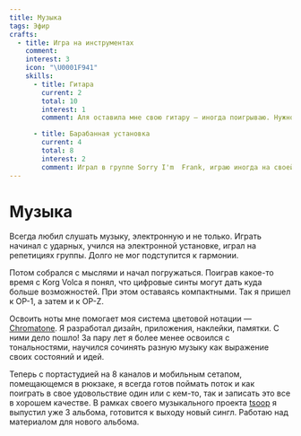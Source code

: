 ```yaml
---
title: Музыка
tags: Эфир
crafts:
  - title: Игра на инструментах
    comment:
    interest: 3
    icon: "\U0001F941"
    skills:
      - title: Гитара
        current: 2
        total: 10
        interest: 1
        comment: Аля оставила мне свою гитару — иногда поигрываю. Нужно купить нейлоновые струны.

      - title: Барабанная установка
        current: 4
        total: 8
        interest: 2
        comment: Играл в группе Sorry I'm  Frank, играю иногда на своей электронной установке.
---
```


# Музыка

Всегда любил слушать музыку, электронную и не только. Играть начинал с ударных, учился на электронной установке, играл на репетициях группы. Долго не мог подступится к гармонии.

Потом собрался с мыслями и начал погружаться. Поиграв какое-то время с Korg Volca я понял, что цифровые синты могут дать куда больше возможностей. При этом оставаясь компактными. Так я пришел к OP-1, а затем и к OP-Z.

Освоить ноты мне помогает моя система цветовой нотации — [Chromatone](https://www.chromatone.center). Я разработал дизайн, приложения, наклейки, памятки. С ними дело пошло! За пару лет я более менее освоился с тональностями, научился сочинять разную музыку как выражение своих состояний и идей. 

Теперь с портастудией на 8 каналов и мобильным сетапом, помещающемся в рюкзаке, я всегда готов поймать поток и как поиграть в свое удовольствие один или с кем-то, так и записать это все в хорошем качестве. В рамках своего музыкального проекта [tsoop](https://www.tsoop.ru) я выпустил уже 3 альбома, готовится к выходу новый сингл. Работаю над материалом для нового альбома.


<my-area :area="$frontmatter" />
